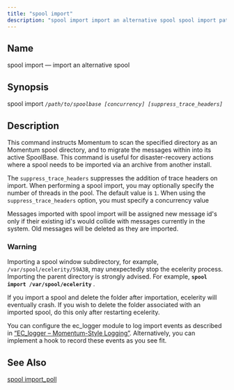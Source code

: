 ```yaml
---
title: "spool import"
description: "spool import import an alternative spool spool import path to spoolbase concurrency suppress trace headers This command instructs Momentum to scan the specified directory as an Momentum spool directory and to migrate the messages within into its active Spool Base This command is useful for disaster recovery actions where a..."
---
```


<a name="console_commands.spool_import"></a> 
## Name

spool import — import an alternative spool

## Synopsis

spool import *`/path/to/spoolbase [concurrency] [suppress_trace_headers]`* 

<a name="idp14138688"></a> 
## Description

This command instructs Momentum to scan the specified directory as an Momentum spool directory, and to migrate the messages within into its active SpoolBase. This command is useful for disaster-recovery actions where a spool needs to be imported via an archive from another install.

The `suppress_trace_headers` suppresses the addition of trace headers on import. When performing a spool import, you may optionally specify the number of threads in the pool. The default value is `1`. When using the `suppress_trace_headers` option, you must specify a concurrency value

Messages imported with spool import will be assigned new message id's only if their existing id's would collide with messages currently in the system. Old messages will be deleted as they are imported.

### Warning

Importing a spool window subdirectory, for example, `/var/spool/ecelerity/59A3B`, may unexpectedly stop the ecelerity process. Importing the parent directory is strongly advised. For example, **`spool import /var/spool/ecelerity`**                             .

If you import a spool and delete the folder after importation, ecelerity will eventually crash. If you wish to delete the folder associated with an imported spool, do this only after restarting ecelerity.

You can configure the ec_logger module to log import events as described in [“EC_logger – Momentum-Style Logging”](/momentum/4/modules/ec-logger). Alternatively, you can implement a hook to record these events as you see fit.

<a name="idp14169440"></a> 
## See Also

[spool import_poll](/momentum/4/console-commands/spool-import-poll)